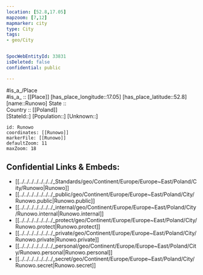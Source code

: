 ```yaml
---
location: [52.8,17.05] 
mapzoom: [7,12] 
mapmarker: city 
type: City
tags:
- geo/City


SpocWebEntityId: 33831
isDeleted: false
confidential: public

---
```

#is_a_/Place  
#is_a_ :: [[Place]] 
[has_place_longitude::17.05] 
[has_place_latitude::52.8] 
[name::Runowo] 
State ::  
Country :: [[Poland]]  
[StateId::] 
[Population::] 
[Unknown::] 


```leaflet
id: Runowo
coordinates: [[Runowo]] 
markerFile: [[Runowo]] 
defaultZoom: 11 
maxZoom: 18
```


## Confidential Links & Embeds: 
- [[../../../../../../../_Standards/geo/Continent/Europe/Europe~East/Poland/City/Runowo|Runowo]] 
- [[../../../../../../../_public/geo/Continent/Europe/Europe~East/Poland/City/Runowo.public|Runowo.public]] 
- [[../../../../../../../_internal/geo/Continent/Europe/Europe~East/Poland/City/Runowo.internal|Runowo.internal]] 
- [[../../../../../../../_protect/geo/Continent/Europe/Europe~East/Poland/City/Runowo.protect|Runowo.protect]] 
- [[../../../../../../../_private/geo/Continent/Europe/Europe~East/Poland/City/Runowo.private|Runowo.private]] 
- [[../../../../../../../_personal/geo/Continent/Europe/Europe~East/Poland/City/Runowo.personal|Runowo.personal]] 
- [[../../../../../../../_secret/geo/Continent/Europe/Europe~East/Poland/City/Runowo.secret|Runowo.secret]] 
